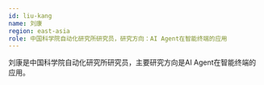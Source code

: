 ```yaml
---
id: liu-kang
name: 刘康
region: east-asia
role: 中国科学院自动化研究所研究员，研究方向：AI Agent在智能终端的应用
---
```


刘康是中国科学院自动化研究所研究员，主要研究方向是AI Agent在智能终端的应用。

